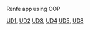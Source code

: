 Renfe app using OOP

[UD1](/Unidades_Didacticas.md#ud-1-análisis-de-las-fases-en-el-desarrollo-de-un-programa-elementos-de-un-programa),
[UD2](/Unidades_Didacticas.md#ud-2-estudio-de-los-fundamentos-de-la-programación-orientada-a-objetos)
[UD3](//Unidades_Didacticas.md#ud-3-estructuras-de-control-es-estándar-y-gestión-de-ficheros),
[UD4](/Unidades_Didacticas.md#ud-4-desarrollo-de-la-estructura-de-una-aplicación-basada-en-poo-mecanismos-de-abstracción-y-de-herencia)
[UD5](/Unidades_Didacticas.md#ud-5-control-de-excepciones), 
[UD8](/Unidades_Didacticas.md#ud-8-paquete-swing)

